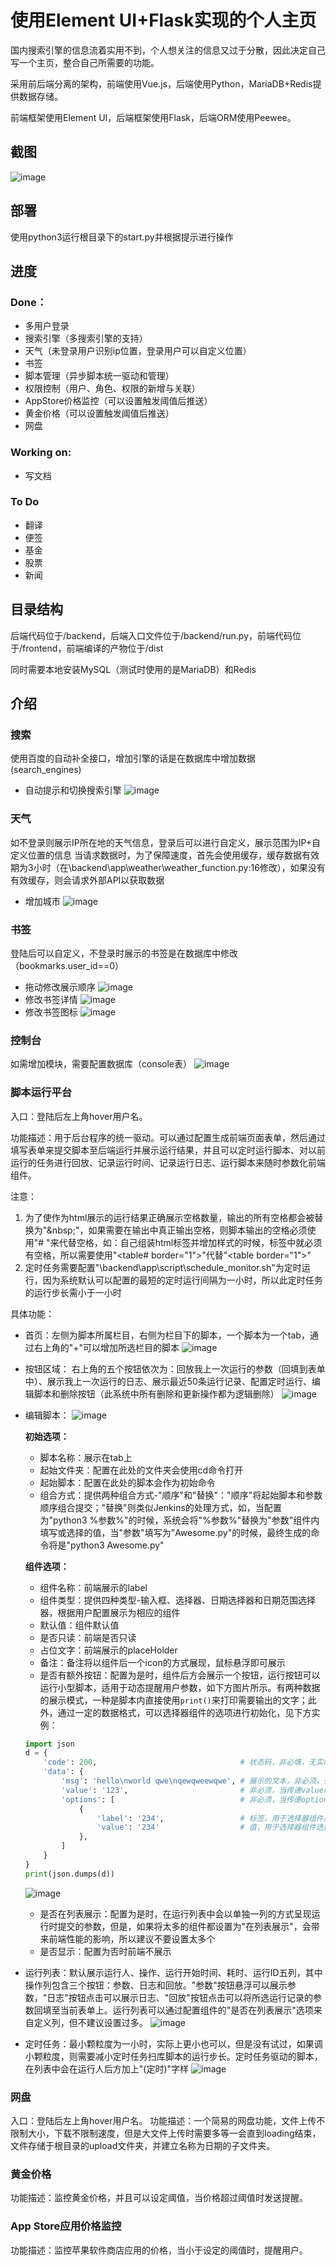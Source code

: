 # 使用Element UI+Flask实现的个人主页
国内搜索引擎的信息流着实用不到，个人想关注的信息又过于分散，因此决定自己写一个主页，整合自己所需要的功能。

采用前后端分离的架构，前端使用Vue.js，后端使用Python，MariaDB+Redis提供数据存储。

前端框架使用Element UI，后端框架使用Flask，后端ORM使用Peewee。

## 截图
![image](https://user-images.githubusercontent.com/27627484/86606736-fa387080-bfda-11ea-8492-30457e57295f.png)
## 部署

  使用python3运行根目录下的start.py并根据提示进行操作
 
## 进度
### Done：
- 多用户登录
- 搜索引擎（多搜索引擎的支持）
- 天气（未登录用户识别ip位置，登录用户可以自定义位置）
- 书签
- 脚本管理（异步脚本统一驱动和管理）
- 权限控制（用户、角色、权限的新增与关联）
- AppStore价格监控（可以设置触发阈值后推送）
- 黄金价格（可以设置触发阈值后推送）
- 网盘
### Working on:
- 写文档
### To Do
- 翻译
- 便签
- 基金
- 股票
- 新闻
  
## 目录结构

  后端代码位于/backend，后端入口文件位于/backend/run.py，前端代码位于/frontend，前端编译的产物位于/dist
  
  同时需要本地安装MySQL（测试时使用的是MariaDB）和Redis

## 介绍
### 搜索
使用百度的自动补全接口，增加引擎的话是在数据库中增加数据(search_engines)
- 自动提示和切换搜索引擎
![image](https://user-images.githubusercontent.com/27627484/71998812-3f255980-327b-11ea-9e6d-7ad97cd5c18d.png)
### 天气
如不登录则展示IP所在地的天气信息，登录后可以进行自定义，展示范围为IP+自定义位置的信息
当请求数据时，为了保障速度，首先会使用缓存，缓存数据有效期为3小时（在\backend\app\weather\weather_function.py:16修改），如果没有有效缓存，则会请求外部API以获取数据
- 增加城市
![image](https://user-images.githubusercontent.com/27627484/71998875-53695680-327b-11ea-99ce-28e75fd20675.png)
### 书签
登陆后可以自定义，不登录时展示的书签是在数据库中修改（bookmarks.user_id==0）
- 拖动修改展示顺序
![image](https://user-images.githubusercontent.com/27627484/71998914-6c720780-327b-11ea-84a1-d4c5efeceaee.png)
- 修改书签详情
![image](https://user-images.githubusercontent.com/27627484/71998951-7ac02380-327b-11ea-8249-d48f6aa21adb.png)
- 修改书签图标
![image](https://user-images.githubusercontent.com/27627484/71999000-90354d80-327b-11ea-8fe1-15c9901eb24d.png)
### 控制台
如需增加模块，需要配置数据库（console表）
![image](https://user-images.githubusercontent.com/27627484/71999094-c4a90980-327b-11ea-97ae-7e683663aa50.png)
### 脚本运行平台
入口：登陆后左上角hover用户名。

功能描述：用于后台程序的统一驱动。可以通过配置生成前端页面表单，然后通过填写表单来提交脚本至后端运行并展示运行结果，并且可以定时运行脚本、对以前运行的任务进行回放、记录运行时间、记录运行日志、运行脚本来随时参数化前端组件。

注意：
1. 为了使作为html展示的运行结果正确展示空格数量，输出的所有空格都会被替换为"\&nbsp;"，如果需要在输出中真正输出空格，则脚本输出的空格必须使用"# "来代替空格，如：自己组装html标签并增加样式的时候，标签中就必须有空格，所以需要使用"\<table# border="1"\>"代替"\<table border="1"\>"
2. 定时任务需要配置"\backend\app\script\schedule_monitor.sh"为定时运行，因为系统默认可以配置的最短的定时运行间隔为一小时，所以此定时任务的运行步长需小于一小时

具体功能：
- 首页：左侧为脚本所属栏目，右侧为栏目下的脚本，一个脚本为一个tab，通过右上角的"+"可以增加所选栏目的脚本
![image](https://user-images.githubusercontent.com/27627484/72076975-6dfe0700-3331-11ea-9253-717766654a2d.png)
- 按钮区域：
  右上角的五个按钮依次为：回放我上一次运行的参数（回填到表单中）、展示我上一次运行的日志、展示最近50条运行记录、配置定时运行、编辑脚本和删除按钮（此系统中所有删除和更新操作都为逻辑删除）
![image](https://user-images.githubusercontent.com/27627484/72077181-ca612680-3331-11ea-9a88-37c6ead5e6f9.png)
- 编辑脚本：
  ![image](https://user-images.githubusercontent.com/27627484/72078174-95ee6a00-3333-11ea-9d24-be5e4ff41309.png)
  
  **初始选项：**
  - 脚本名称：展示在tab上
  - 起始文件夹：配置在此处的文件夹会使用cd命令打开
  - 起始脚本：配置在此处的脚本会作为初始命令
  - 组合方式：提供两种组合方式-"顺序"和"替换"："顺序"将起始脚本和参数顺序组合提交；"替换"则类似Jenkins的处理方式，如，当配置为"python3 %参数%"的时候，系统会将"%参数%"替换为"参数"组件内填写或选择的值，当"参数"填写为"Awesome.py"的时候，最终生成的命令将是"python3 Awesome.py"
  
   **组件选项：**
  - 组件名称：前端展示的label
  - 组件类型：提供四种类型-输入框、选择器、日期选择器和日期范围选择器，根据用户配置展示为相应的组件
  - 默认值：组件默认值
  - 是否只读：前端是否只读
  - 占位文字：前端展示的placeHolder
  - 备注：备注将以组件后一个icon的方式展现，鼠标悬浮即可展示
  - 是否有额外按钮：配置为是时，组件后方会展示一个按钮，运行按钮可以运行小型脚本，适用于动态提醒用户参数，如下方图片所示。有两种数据的展示模式，一种是脚本内直接使用`print()`来打印需要输出的文字；此外，通过一定的数据格式，可以选择器组件的选项进行初始化，见下方实例：
  ```python
  import json
  d = {
      'code': 200,                                # 状态码，非必填，无实际作用
      'data': {
          'msg': 'hello\nworld qwe\nqewqweewqwe', # 展示的文本，非必须，会被解析为html，使用"\n"换行
          'value': '123',                         # 非必须，当传递value时，会将组件内的值替换成传回的值
          'options': [                            # 非必须，当传递options时，会将选择器组件内的选项替换成传回的选项
              {
                  'label': '234',                 # 标签，用于选择器组件展示的值
                  'value': '234'                  # 值，用于选择器组件选择时实际代表和传递的值
              },
          ]
      }
  }
  print(json.dumps(d))
  ```
  ![image](https://user-images.githubusercontent.com/27627484/72077217-d947d900-3331-11ea-97ce-6a7cbda6e09d.png)
  - 是否在列表展示：配置为是时，在运行列表中会以单独一列的方式呈现运行时提交的参数，但是，如果将太多的组件都设置为"在列表展示"，会带来前端性能的影响，所以建议不要设置太多个
  - 是否显示：配置为否时前端不展示
  
- 运行列表：默认展示运行人、操作、运行开始时间、耗时、运行ID五列，其中操作列包含三个按钮：参数、日志和回放。"参数"按钮悬浮可以展示参数，"日志"按钮点击可以展示日志、"回放"按钮点击可以将所选运行记录的参数回填至当前表单上。运行列表可以通过配置组件的"是否在列表展示"选项来自定义列，但不建议设置过多。
![image](https://user-images.githubusercontent.com/27627484/72077227-df3dba00-3331-11ea-9e03-b82439f5cda8.png)
- 定时任务：最小颗粒度为一小时，实际上更小也可以，但是没有试过，如果调小颗粒度，则需要减小定时任务扫库脚本的运行步长。定时任务驱动的脚本，在列表中会在运行人后方加上"(定时)"字样
![image](https://user-images.githubusercontent.com/27627484/72083322-90e1e880-333c-11ea-9995-774f0faeae73.png)
### 网盘
入口：登陆后左上角hover用户名。
功能描述：一个简易的网盘功能，文件上传不限制大小，下载不限制速度，但是大文件上传时需要多等一会直到loading结束，文件存储于根目录的upload文件夹，并建立名称为日期的子文件夹。
### 黄金价格
功能描述：监控黄金价格，并且可以设定阈值，当价格超过阈值时发送提醒。
### App Store应用价格监控
功能描述：监控苹果软件商店应用的价格，当小于设定的阈值时，提醒用户。


